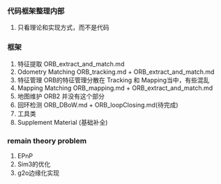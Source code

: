 <!--
 * @Author: Liu Weilong
 * @Date: 2021-01-28 08:56:06
 * @LastEditors: Liu Weilong 
 * @LastEditTime: 2021-01-29 09:17:25
 * @FilePath: /3rd-test-learning/31. orb_slam_related/doc/doc_sketch.md
 * @Description: 
-->
### 代码框架整理内部
1. 只看理论和实现方式，而不是代码

### 框架
1. 特征提取                ORB_extract_and_match.md
2. Odometry Matching      ORB_tracking.md  + ORB_extract_and_match.md
3. 特征管理                ORB的特征管理分散在 Tracking 和 Mapping当中，有些混乱
4. Mapping Matching       ORB_mapping.md + ORB_extract_and_match.md
5. 地图维护                ORB2 并没有这个部分
6. 回环检测                ORB_DBoW.md + ORB_loopClosing.md(待完成)<br>
7. 工具类                  
8. Supplement Material (基础补全)<br>

### remain theory problem
1. EPnP
2. Sim3的优化
3. g2o边缘化实现